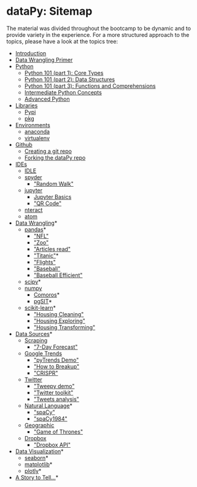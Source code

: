 # dataPy: Sitemap

The material was divided throughout the bootcamp to be dynamic and to provide variety in the experience. For a more structured approach to the topics, please have a look at the topics tree:

* [Introduction](./introduction.md)
* [Data Wrangling Primer](./dataPrimer.md)
* [Python](./python.md)
  * [Python 101 (part 1): Core Types](./python101.md)
  * [Python 101 (part 2): Data Structures](./python101b.md)
  * [Python 101 (part 3): Functions and Comprehensions](./python101c.md)
  * [Intermediate Python Concepts](./python102.md)
  * [Advanced Python](./python103.md)
* [Libraries](./libraries.md)
  * [Pypi](./pypi.md)
  * [pkg](./pkg.md)
* [Environments](./environments.md)
  * [anaconda](./anaconda.md)
  * [virtualenv](./virtualenv.md)
* [Github](./github.md)
  * [Creating a git repo](./git.md)
  * [Forking the dataPy repo](./gitFork.md)
* [IDEs](./ides.md)
  * [IDLE](./idle.md)
  * [spyder](./spyder.md)
    * ["Random Walk"](../scripts/randomWalk.py)
  * [jupyter](./jupyter.md)
    * [Jupyter Basics](../scripts/jupyterDemo.ipynb)
    * ["QR Code"](../scripts/jupyterQR.ipynb)
  * [nteract](../scripts/nteract.md)
  * [atom](./atom.md)
* [Data Wrangling](./dataWrangling.md)*
  * [pandas](./pandas.md)*
    * ["NFL"](../scripts/nfl.py)
    * ["Zoo"](../scripts/zoo.py)
    * ["Articles read"](../scripts/articles.py)
    * ["Titanic"](../scripts/titanic.py)*
    * ["Flights"](../scripts/flights.py)
    * ["Baseball"](../scripts/baseball.py)
    * ["Baseball Efficient"](../scripts/baseballOnLoad.py)
  * [scipy](./scipy.md)*
  * [numpy](./numpy.md)
    * [Comoros](../scripts/comoros.py)*
    * [pgSIT](../scripts/pgSIT.py)*
  * [scikit-learn](./scikitLearn.md)*
    * ["Housing Cleaning"](../scripts/housingCleaning.py)
    * ["Housing Exploring"](../scripts/housingExploring.py)
    * ["Housing Transforming"](../scripts/housingTransforming.py)
* [Data Sources](./dataSources.md)*
  * [Scraping](./scraping.md)
    * ["7-Day Forecast"](../scripts/soup.py)
  * [Google Trends](./googleTrends.md)
    * ["pyTrends Demo"](../scripts/pyTrends.py)
    * ["How to Breakup"](../scripts/breakup.py)
    * ["CRISPR"](../scripts/trendsCRISPR.py)
  * [Twitter](./twitter.md)
    * ["Tweepy demo"](../scripts/tweepyParser.py)
    * ["Twitter toolkit"](../scripts/twitterDemo.py)
    * ["Tweets analysis"](../scripts/tweetAnalysis.py)
  * [Natural Language](../md/naturalLanguage.md)*
      * ["spaCy"](../scripts/spaCy.py)
      * ["spaCy1984"](../scripts/spaCy1984.py)
  * [Geographic](./geographic.md)
    * ["Game of Thrones"](../scripts/got.py)
  * [Dropbox](./dropbox.md)
    * ["Dropbox API"](../scripts/dropboxConnection.py)
* [Data Visualization](./dataViz.md)*
  * [seaborn](./seaborn.md)*
  * [matplotlib](./matplotlib.md)*
  * [plotly](./plotly.md)*
* [A Story to Tell...](./md/aStoryToTell.md)*

